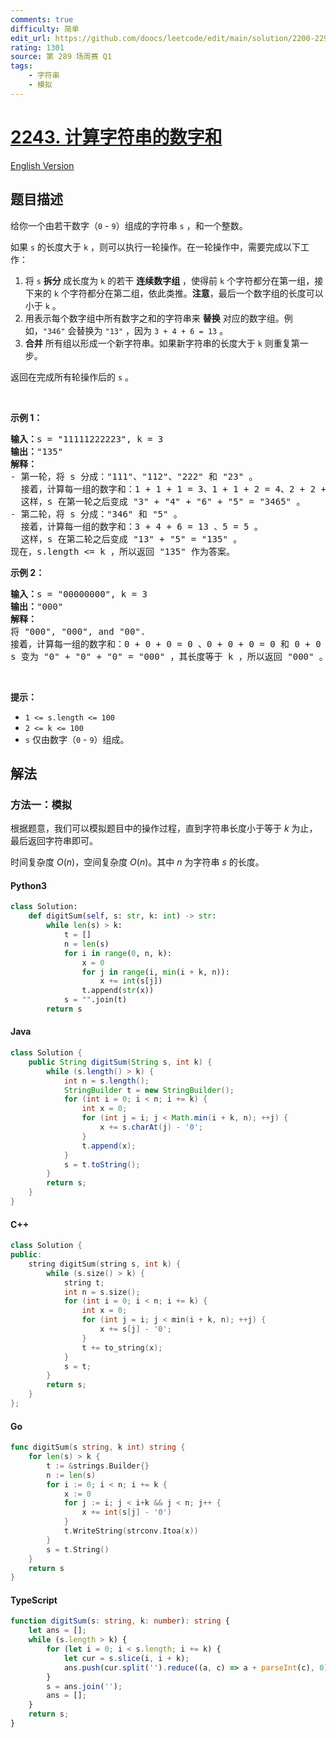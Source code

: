 ```yaml
---
comments: true
difficulty: 简单
edit_url: https://github.com/doocs/leetcode/edit/main/solution/2200-2299/2243.Calculate%20Digit%20Sum%20of%20a%20String/README.md
rating: 1301
source: 第 289 场周赛 Q1
tags:
    - 字符串
    - 模拟
---
```


<!-- problem:start -->

# [2243. 计算字符串的数字和](https://leetcode.cn/problems/calculate-digit-sum-of-a-string)

[English Version](/solution/2200-2299/2243.Calculate%20Digit%20Sum%20of%20a%20String/README_EN.md)

## 题目描述

<!-- description:start -->

<p>给你一个由若干数字（<code>0</code> - <code>9</code>）组成的字符串 <code>s</code> ，和一个整数。</p>

<p>如果 <code>s</code> 的长度大于 <code>k</code> ，则可以执行一轮操作。在一轮操作中，需要完成以下工作：</p>

<ol>
	<li>将 <code>s</code> <strong>拆分 </strong>成长度为 <code>k</code> 的若干 <strong>连续数字组</strong> ，使得前 <code>k</code> 个字符都分在第一组，接下来的 <code>k</code> 个字符都分在第二组，依此类推。<strong>注意</strong>，最后一个数字组的长度可以小于 <code>k</code> 。</li>
	<li>用表示每个数字组中所有数字之和的字符串来 <strong>替换</strong> 对应的数字组。例如，<code>"346"</code> 会替换为 <code>"13"</code> ，因为 <code>3 + 4 + 6 = 13</code> 。</li>
	<li><strong>合并</strong> 所有组以形成一个新字符串。如果新字符串的长度大于 <code>k</code> 则重复第一步。</li>
</ol>

<p>返回在完成所有轮操作后的 <code>s</code> 。</p>

<p>&nbsp;</p>

<p><strong>示例 1：</strong></p>

<pre><strong>输入：</strong>s = "11111222223", k = 3
<strong>输出：</strong>"135"
<strong>解释：</strong>
- 第一轮，将 s 分成："111"、"112"、"222" 和 "23" 。
  接着，计算每一组的数字和：1 + 1 + 1 = 3、1 + 1 + 2 = 4、2 + 2 + 2 = 6 和 2 + 3 = 5 。
&nbsp; 这样，s 在第一轮之后变成 "3" + "4" + "6" + "5" = "3465" 。
- 第二轮，将 s 分成："346" 和 "5" 。
&nbsp; 接着，计算每一组的数字和：3 + 4 + 6 = 13 、5 = 5 。
&nbsp; 这样，s 在第二轮之后变成 "13" + "5" = "135" 。
现在，s.length &lt;= k ，所以返回 "135" 作为答案。
</pre>

<p><strong>示例 2：</strong></p>

<pre><strong>输入：</strong>s = "00000000", k = 3
<strong>输出：</strong>"000"
<strong>解释：</strong>
将 "000", "000", and "00".
接着，计算每一组的数字和：0 + 0 + 0 = 0 、0 + 0 + 0 = 0 和 0 + 0 = 0 。
s 变为 "0" + "0" + "0" = "000" ，其长度等于 k ，所以返回 "000" 。
</pre>

<p>&nbsp;</p>

<p><strong>提示：</strong></p>

<ul>
	<li><code>1 &lt;= s.length &lt;= 100</code></li>
	<li><code>2 &lt;= k &lt;= 100</code></li>
	<li><code>s</code> 仅由数字（<code>0</code> - <code>9</code>）组成。</li>
</ul>

<!-- description:end -->

## 解法

<!-- solution:start -->

### 方法一：模拟

根据题意，我们可以模拟题目中的操作过程，直到字符串长度小于等于 $k$ 为止，最后返回字符串即可。

时间复杂度 $O(n)$，空间复杂度 $O(n)$。其中 $n$ 为字符串 $s$ 的长度。

<!-- tabs:start -->

#### Python3

```python
class Solution:
    def digitSum(self, s: str, k: int) -> str:
        while len(s) > k:
            t = []
            n = len(s)
            for i in range(0, n, k):
                x = 0
                for j in range(i, min(i + k, n)):
                    x += int(s[j])
                t.append(str(x))
            s = "".join(t)
        return s
```

#### Java

```java
class Solution {
    public String digitSum(String s, int k) {
        while (s.length() > k) {
            int n = s.length();
            StringBuilder t = new StringBuilder();
            for (int i = 0; i < n; i += k) {
                int x = 0;
                for (int j = i; j < Math.min(i + k, n); ++j) {
                    x += s.charAt(j) - '0';
                }
                t.append(x);
            }
            s = t.toString();
        }
        return s;
    }
}
```

#### C++

```cpp
class Solution {
public:
    string digitSum(string s, int k) {
        while (s.size() > k) {
            string t;
            int n = s.size();
            for (int i = 0; i < n; i += k) {
                int x = 0;
                for (int j = i; j < min(i + k, n); ++j) {
                    x += s[j] - '0';
                }
                t += to_string(x);
            }
            s = t;
        }
        return s;
    }
};
```

#### Go

```go
func digitSum(s string, k int) string {
	for len(s) > k {
		t := &strings.Builder{}
		n := len(s)
		for i := 0; i < n; i += k {
			x := 0
			for j := i; j < i+k && j < n; j++ {
				x += int(s[j] - '0')
			}
			t.WriteString(strconv.Itoa(x))
		}
		s = t.String()
	}
	return s
}
```

#### TypeScript

```ts
function digitSum(s: string, k: number): string {
    let ans = [];
    while (s.length > k) {
        for (let i = 0; i < s.length; i += k) {
            let cur = s.slice(i, i + k);
            ans.push(cur.split('').reduce((a, c) => a + parseInt(c), 0));
        }
        s = ans.join('');
        ans = [];
    }
    return s;
}
```

<!-- tabs:end -->

<!-- solution:end -->

<!-- problem:end -->
